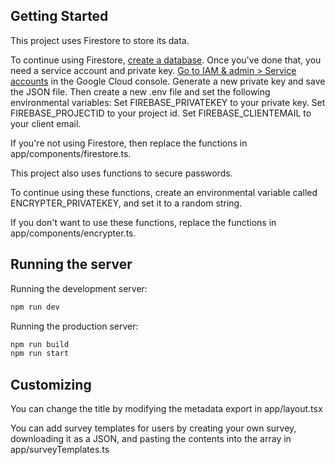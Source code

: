 ## Getting Started

This project uses Firestore to store its data.

To continue using Firestore, [create a database](https://firebase.google.com/docs/firestore/quickstart).
Once you've done that, you need a service account and private key. [Go to IAM & admin > Service accounts](https://console.cloud.google.com/iam-admin/serviceaccounts) in the Google Cloud console. Generate a new private key and save the JSON file. Then create a new .env file and set the following environmental variables:
Set FIREBASE_PRIVATEKEY to your private key.
Set FIREBASE_PROJECTID to your project id.
Set FIREBASE_CLIENTEMAIL to your client email.

If you're not using Firestore, then replace the functions in app/components/firestore.ts.

This project also uses functions to secure passwords.

To continue using these functions, create an environmental variable called ENCRYPTER_PRIVATEKEY, and set it to a random string.

If you don't want to use these functions, replace the functions in app/components/encrypter.ts.

## Running the server

Running the development server:

```bash
npm run dev
```

Running the production server:

```bash
npm run build
npm run start
```

## Customizing

You can change the title by modifying the metadata export in app/layout.tsx

You can add survey templates for users by creating your own survey, downloading it as a JSON, and pasting the contents into the array in app/surveyTemplates.ts
